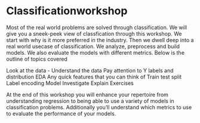# Classificationworkshop

Most of the real world problems are solved through classification. We will give you a sneek-peek view of classfication through this workshop. We start with why is it more preferred in the industry. Then we dwell deep into a real world usecase of classification. We analyze, preprocess and build models. We also evaluate the models with different metrics. Below is the outline of topics covered

Look at the data - Understand the data
Pay attention to Y labels and distribution
EDA
Any quick features that you can think of
Train test split
Label encoding
Model
Investigate
Explain
Exercises

At the end of this workshop you will enhance your repertoire from understanding regression to being able to use a variety of models in classification problems. Additionally you’ll understand which metrics to use to evaluate the performance of your models.
